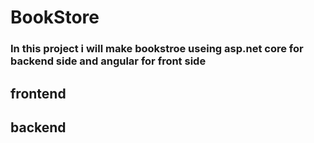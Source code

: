 # BookStore
### In this project i will make bookstroe useing asp.net core for backend side and angular for front side
## frontend
 
## backend

